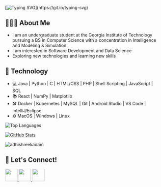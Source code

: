 [![Typing SVG](https://readme-typing-svg.herokuapp.com?font=Architects+Daughter&color=00779A&size=35&lines=Hi+there,+I'm+Adhishree!)](https://git.io/typing-svg)

## 👩🏻‍💻 About Me
- I am an undergraduate student at the Georgia Institute of Technology pursuing a BS in Computer Science with a concentration in Intelligence and Modeling & Simulation.
- I am interested in Software Development and Data Science
- Exploring new technologies and learning new skills

## 📱 Technology

- 💻 Java | Python | C | HTML/CSS | PHP | Shell Scripting | JavaScript | SQL
- 📚 React | NumPy | Matplotlib
- 🛠️ Docker | Kubernetes | MySQL | Git | Android Studio | VS Code | IntelliJ/Eclipse
- ⚙️ MacOS | Windows | Linux

![Top Languages](https://github-readme-stats.vercel.app/api/top-langs/?username=adhishreekadam&hide_progress=true&theme=shadow_blue)

[![GitHub Stats](https://github-readme-stats.vercel.app/api?username=adhishreekadam&theme=shadow_blue&hide=commits,stars&show=prs_merged&show_icons=true)](https://github.com/adhishreekadam/github-readme-stats)

<p><img align="center" src="https://github-readme-streak-stats.herokuapp.com/?user=adhishreekadam&theme=shadow_blue"  alt="adhishreekadam" /></p>

## 🤝 Let's Connect!

<a href="mailto:kadam.adhishree@gmail.com">
    <img src="https://raw.githubusercontent.com/FortAwesome/Font-Awesome/6.x/svgs/solid/envelope.svg" width="40" height="40">
</a>
<a href="https://www.linkedin.com/in/adhishreekadam/">
    <img src="https://raw.githubusercontent.com/FortAwesome/Font-Awesome/6.x/svgs/brands/linkedin.svg" width="40" height="40">
</a>
<a href="https://adhishree.netlify.app/">
    <img src="https://raw.githubusercontent.com/FortAwesome/Font-Awesome/6.x/svgs/solid/suitcase.svg" width="40" height="40">
</a>






<!--
**adhishreekadam/adhishreekadam** is a ✨ _special_ ✨ repository because its `README.md` (this file) appears on your GitHub profile.

Here are some ideas to get you started:

- 🔭 I’m currently working on ...
- 🌱 I’m currently learning ...
- 👯 I’m looking to collaborate on ...
- 🤔 I’m looking for help with ...
- 💬 Ask me about ...
- 📫 How to reach me: ...
- 😄 Pronouns: ...
- ⚡ Fun fact: ...
-->

